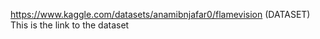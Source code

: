 https://www.kaggle.com/datasets/anamibnjafar0/flamevision (DATASET)
This is the link to the dataset
